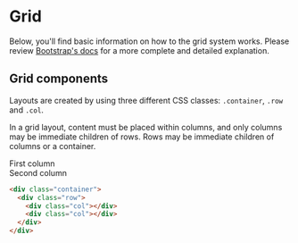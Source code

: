 # Grid

Below, you'll find basic information on how to the grid system works. Please review [Bootstrap's docs](https://getbootstrap.com/docs/4.0/layout/grid/) for a more complete and detailed explanation.

## Grid components

Layouts are created by using three different CSS classes:  `.container`, `.row` and `.col`.

In a grid layout, content must be placed within columns, and only columns may be immediate children of rows. Rows may be immediate children of columns or a container.

<div class="doc-preview py-3 px-3">
  <div class="container">
    <div class="row">
      <div class="col bg-light py-2 border border-secondary">
        First column
      </div>
      <div class="col bg-light py-2 border border-secondary">
        Second column
      </div>
    </div>
  </div>
</div>

```html
<div class="container">
  <div class="row">
    <div class="col"></div>
    <div class="col"></div>
  </div>
</div>
```
